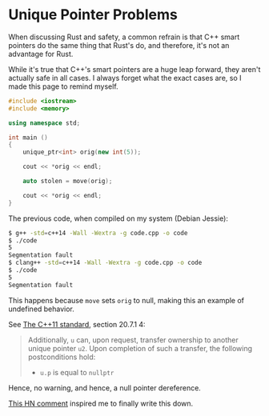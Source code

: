 # Unique Pointer Problems

When discussing Rust and safety, a common refrain is that C++ smart pointers
do the same thing that Rust's do, and therefore, it's not an advantage for
Rust.

While it's true that C++'s smart pointers are a huge leap forward, they
aren't actually safe in all cases. I always forget what the exact cases
are, so I made this page to remind myself.

```cpp
#include <iostream>
#include <memory>

using namespace std;

int main ()
{
    unique_ptr<int> orig(new int(5));

    cout << *orig << endl;

    auto stolen = move(orig);

    cout << *orig << endl;
}
```

The previous code, when compiled on my system (Debian Jessie):

```bash
$ g++ -std=c++14 -Wall -Wextra -g code.cpp -o code
$ ./code 
5
Segmentation fault
$ clang++ -std=c++14 -Wall -Wextra -g code.cpp -o code
$ ./code 
5
Segmentation fault
```

This happens because `move` sets `orig` to null, making this an example of
undefined behavior.

See [The C++11 standard](http://www.open-std.org/jtc1/sc22/wg21/docs/papers/2011/n3242.pdf), section 20.7.1 4:

> Additionally, `u` can, upon request, transfer ownership to another unique
> pointer `u2`. Upon completion of such a transfer, the following
> postconditions hold:
> 
> - `u.p` is equal to `nullptr`

Hence, no warning, and hence, a null pointer dereference.

[This HN comment](https://news.ycombinator.com/item?id=8751815)
inspired me to finally write this down.
